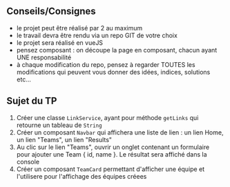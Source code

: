 ## Conseils/Consignes

- le projet peut être réalisé par 2 au maximum
- le travail devra être rendu via un repo GIT de votre choix
- le projet sera réalisé en vueJS
- pensez composant : on découpe la page en composant, chacun ayant UNE responsabilité
- à chaque modification du repo, pensez à regarder TOUTES les modifications qui peuvent vous donner des idées, indices, solutions etc...

## Sujet du TP

1) Créer une classe `LinkService`, ayant pour méthode `getLinks` qui retourne un tableau de `String`
2) Créer un composant `Navbar` qui affichera une liste de lien : un lien Home, un lien "Teams", un lien "Results"
3) Au clic sur le lien "Teams", ouvrir un onglet contenant un formulaire pour ajouter une Team { id, name }. Le résultat sera affiché dans la console
4) Créer un composant `TeamCard` permettant d'afficher une équipe et l'utilisere pour l'affichage des équipes créees